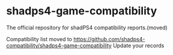 # shadps4-game-compatibility
The official repository for shadPS4 compatibility reports.(moved)

Compatibility list moved to https://github.com/shadps4-compatibility/shadps4-game-compatibility 
Update your records
